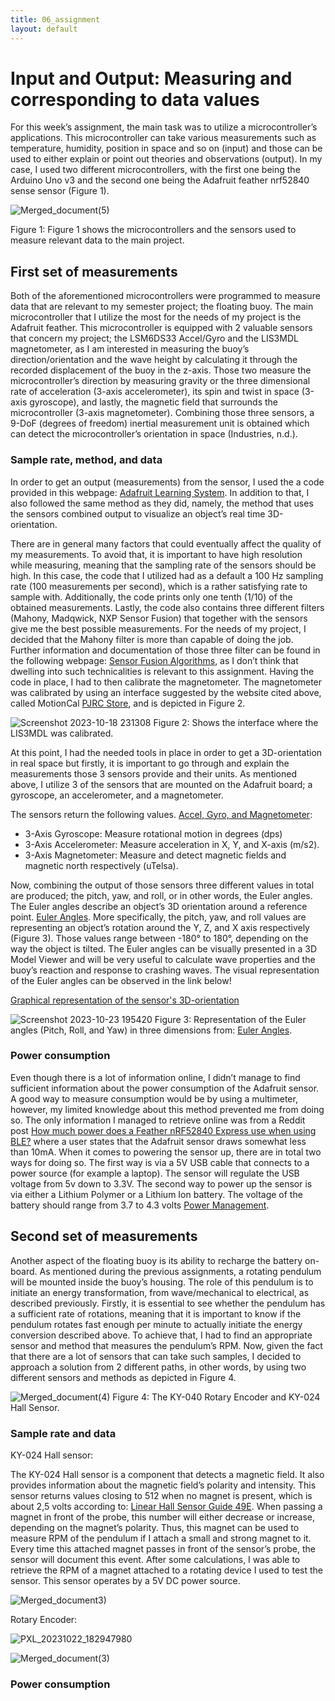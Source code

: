 ```yaml
---
title: 06_assignment
layout: default
---
```


# **Input and Output: Measuring and corresponding to data values**  

For this week’s assignment, the main task was to utilize a microcontroller’s applications. This microcontroller can take various measurements such as temperature, humidity, position in space and so on (input) and those can be used to either explain or point out theories and observations (output). In my case, I used two different microcontrollers, with the first one being the Arduino Uno v3 and the second one being the Adafruit feather nrf52840 sense sensor (Figure 1). 

![Merged_document(5)](https://github.com/vtryfos/vtryfos.github.io/assets/143755086/8005c517-6c8f-4692-a74a-b99d2c0384d6)

Figure 1: Figure 1 shows the microcontrollers and the sensors used to measure relevant data to the main project.


## **First set of measurements**
Both of the aforementioned microcontrollers were programmed to measure data that are relevant to my semester project; the floating buoy. The main microcontroller that I utilize the most for the needs of my project is the Adafruit feather. This microcontroller is equipped with 2 valuable sensors that concern my project; the LSM6DS33 Accel/Gyro and the LIS3MDL magnetometer, as I am interested in measuring the buoy’s direction/orientation and the wave height by calculating it through the recorded displacement of the buoy in the z-axis. Those two measure the microcontroller’s direction by measuring gravity or the three dimensional rate of acceleration  (3-axis accelerometer), its spin and twist in space (3-axis gyroscope), and lastly, the magnetic field that surrounds the microcontroller (3-axis magnetometer). Combining those three sensors, a 9-DoF (degrees of freedom) inertial measurement unit is obtained which can detect the microcontroller’s orientation in space (Industries, n.d.). 

### **Sample rate, method, and data**

In order to get an output (measurements) from the sensor, I used the a code provided in this webpage: [Adafruit Learning System](https://learn.adafruit.com/how-to-fuse-motion-sensor-data-into-ahrs-orientation-euler-quaternions/overview). In addition to that, I also followed the same method as they did, namely, the method that uses the sensors combined output to visualize an object’s real time 3D-orientation. 

There are in general many factors that could eventually affect the quality of my measurements. To avoid that, it is important to have high resolution while measuring, meaning that the sampling rate of the sensors should be high. In this case, the code that I utilized had as a default a 100 Hz sampling rate (100 measurements per second), which is a rather satisfying rate to sample with. Additionally, the code prints only one tenth (1/10) of the obtained measurements. Lastly, the code also contains three different filters (Mahony, Madqwick, NXP Sensor Fusion) that together with the sensors give me the best possible measurements. For the needs of my project, I decided that the Mahony filter is more than capable of doing the job. Further information and documentation of those three filter can be found in the following webpage: [Sensor Fusion Algorithms](https://learn.adafruit.com/how-to-fuse-motion-sensor-data-into-ahrs-orientation-euler-quaternions/sensor-fusion-algorithms), as I don’t think that dwelling into such technicalities is relevant to this assignment.
Having the code in place, I had to then calibrate the magnetometer. The magnetometer was calibrated by using an interface suggested by the website cited above, called MotionCal [PJRC Store](https://www.pjrc.com/store/prop_shield.html), and is depicted in Figure 2. 


![Screenshot 2023-10-18 231308](https://github.com/vtryfos/vtryfos.github.io/assets/143755086/09a14928-f3d4-4cab-8e02-29efe7a99d73)
Figure 2: Shows the interface where the LIS3MDL was calibrated.

At this point, I had the needed tools in place in order to get a 3D-orientation in real space but firstly,  it is important to go through and explain the measurements those 3 sensors provide and their units. As mentioned above, I utilize 3 of the sensors that are mounted on the Adafruit board; a gyroscope, an accelerometer, and a magnetometer. 

The sensors return the following values. [Accel, Gyro, and Magnetometer](https://www.adafruit.com/category/521):

* 3-Axis Gyroscope: Measure rotational motion in degrees (dps)
* 3-Axis Accelerometer: Measure acceleration in X, Y, and X-axis (m/s2).
* 3-Axis Magnetometer: Measure and detect magnetic fields and magnetic north respectively (uTelsa).

Now, combining the output of those sensors three different values in total are produced; the pitch, yaw, and roll, or in other words, the Euler angles. The Euler angles describe an object’s 3D orientation around a reference point. [Euler Angles](https://learn.adafruit.com/how-to-fuse-motion-sensor-data-into-ahrs-orientation-euler-quaternions/lets-fuse). More specifically, the pitch, yaw, and roll values are representing an object’s rotation around the Y, Z, and X axis respectively (Figure 3). Those values range between -180° to 180°, depending on the way the object is tilted. The Euler angles can be visually presented in a 3D Model Viewer and will be very useful to calculate wave properties and the buoy’s reaction and response to crashing waves. The visual representation of the Euler angles can be observed in the link below!

[Graphical representation of the sensor's 3D-orientation](https://github.com/vtryfos/vtryfos.github.io/assets/143755086/c300659a-6bdb-472a-9803-6202e5d68590)


![Screenshot 2023-10-23 195420](https://github.com/vtryfos/vtryfos.github.io/assets/143755086/3cf68d01-1ba6-4ec8-a950-e2917c47f4b9)
Figure 3: Representation of the Euler angles (Pitch, Roll, and Yaw) in three dimensions from: [Euler Angles](https://learn.adafruit.com/how-to-fuse-motion-sensor-data-into-ahrs-orientation-euler-quaternions/lets-fuse).



### **Power consumption**
Even though there is a lot of information online, I didn’t manage to find sufficient information about the power consumption of the Adafruit sensor. A good way to measure consumption would be by using a multimeter, however, my limited knowledge about this method prevented me from doing so. The only information I managed to retrieve online was from a Reddit post [How much power does a Feather nRF52840 Express use when using BLE?](https://www.reddit.com/r/adafruit/comments/ypvkgk/how_much_power_does_a_feather_nrf52840_express/) where a user states that the Adafruit sensor draws somewhat less than 10mA. When it comes to powering the sensor up, there are in total two ways for doing so. The first way is via a 5V USB cable that connects to a power source (for example a laptop). The sensor will regulate the USB voltage from 5v down to 3.3V. The second way to power up the sensor is via either a Lithium Polymer or a Lithium Ion battery. The voltage of the battery should range from 3.7 to 4.3 volts [Power Management](https://learn.adafruit.com/adafruit-feather-sense/power-management).


## **Second set of measurements**
Another aspect of the floating buoy is its ability to recharge the battery on-board. As mentioned during the previous assignments, a rotating pendulum will be mounted inside the buoy’s housing. The role of this pendulum is to initiate an energy transformation, from wave/mechanical to electrical, as described previously. Firstly, it is essential to see whether the pendulum has a sufficient rate of rotations, meaning that it is important to know if the pendulum rotates fast enough per minute to actually initiate the energy conversion described above. To achieve that, I had to find an appropriate sensor and method that measures the pendulum’s RPM. Now, given the fact that there are a lot of sensors that can take such samples, I decided to approach a solution from 2 different paths, in other words, by using two different sensors and methods as depicted in Figure 4.

![Merged_document(4)](https://github.com/vtryfos/vtryfos.github.io/assets/143755086/6675ec6b-4fd5-4607-9b99-30e51718c778)
Figure 4: The KY-040 Rotary Encoder and KY-024 Hall Sensor.

### **Sample rate and data**

KY-024 Hall sensor:

The KY-024 Hall sensor is a component that detects a magnetic field. It also provides information about the magnetic field’s polarity and intensity. This sensor returns values closing to 512 when no magnet is present, which is about 2,5 volts according to: [Linear Hall Sensor Guide 49E](https://www.electroschematics.com/linear-hall-sensor/). When passing a magnet in front of the probe, this number will either decrease or increase, depending on the magnet’s polarity. Thus, this magnet can be used to measure RPM of the pendulum if I attach a small and strong magnet to it. Every time this attached magnet passes in front of the sensor’s probe, the sensor will document this event. After some calculations, I was able to retrieve the RPM of a magnet attached to a rotating device I used to test the sensor. This sensor operates by a 5V DC power source.


![Merged_document3)](https://github.com/vtryfos/vtryfos.github.io/assets/143755086/55a08b94-0749-40dc-b5fe-520dca37cef3)



Rotary Encoder:

![PXL_20231022_182947980](https://github.com/vtryfos/vtryfos.github.io/assets/143755086/4a651d8d-e7ca-459f-bef7-8501918c5ad1)

![Merged_document(3)](https://github.com/vtryfos/vtryfos.github.io/assets/143755086/81f5473c-a2da-41df-af5c-dc6c8649cfc8)






### **Power consumption**


